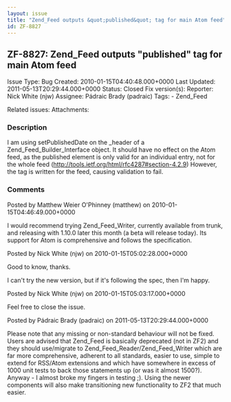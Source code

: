```yaml
---
layout: issue
title: "Zend_Feed outputs &quot;published&quot; tag for main Atom feed"
id: ZF-8827
---
```


ZF-8827: Zend\_Feed outputs "published" tag for main Atom feed
--------------------------------------------------------------

 Issue Type: Bug Created: 2010-01-15T04:40:48.000+0000 Last Updated: 2011-05-13T20:29:44.000+0000 Status: Closed Fix version(s): 
 Reporter:  Nick White (njw)  Assignee:  Pádraic Brady (padraic)  Tags: - Zend\_Feed
 
 Related issues: 
 Attachments: 
### Description

I am using setPublishedDate on the \_header of a Zend\_Feed\_Builder\_Interface object. It should have no effect on the Atom feed, as the published element is only valid for an individual entry, not for the whole feed (<http://tools.ietf.org/html/rfc4287#section-4.2.9>) However, the tag is written for the feed, causing validation to fail.

 

 

### Comments

Posted by Matthew Weier O'Phinney (matthew) on 2010-01-15T04:46:49.000+0000

I would recommend trying Zend\_Feed\_Writer, currently available from trunk, and releasing with 1.10.0 later this month (a beta will release today). Its support for Atom is comprehensive and follows the specification.

 

 

Posted by Nick White (njw) on 2010-01-15T05:02:28.000+0000

Good to know, thanks.

I can't try the new version, but if it's following the spec, then I'm happy.

 

 

Posted by Nick White (njw) on 2010-01-15T05:03:17.000+0000

Feel free to close the issue.

 

 

Posted by Pádraic Brady (padraic) on 2011-05-13T20:29:44.000+0000

Please note that any missing or non-standard behaviour will not be fixed. Users are advised that Zend\_Feed is basically deprecated (not in ZF2) and they should use/migrate to Zend\_Feed\_Reader/Zend\_Feed\_Writer which are far more comprehensive, adherent to all standards, easier to use, simple to extend for RSS/Atom extensions and which have somewhere in excess of 1000 unit tests to back those statements up (or was it almost 1500?). Anyway - I almost broke my fingers in testing ;). Using the newer components will also make transitioning new functionality to ZF2 that much easier.

 

 